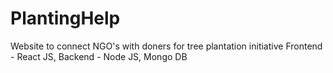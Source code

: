# PlantingHelp
Website to connect NGO's with doners for tree plantation initiative
Frontend - React JS, Backend - Node JS, Mongo DB
